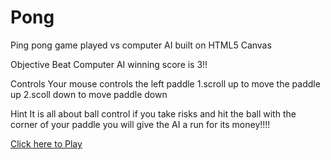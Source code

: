 # Pong

Ping pong game played vs computer AI built on HTML5 Canvas

Objective 
Beat Computer AI winning score is 3!!

Controls
Your mouse controls the left paddle 
1.scroll up to move the paddle up 
2.scoll down to move paddle down

Hint
It is all about ball control if you take risks and hit the ball with the corner of your paddle you will give the AI a run for its money!!!!


<a href="https://j8298c.github.io/Pong" target="_blank">Click here to Play</a>


